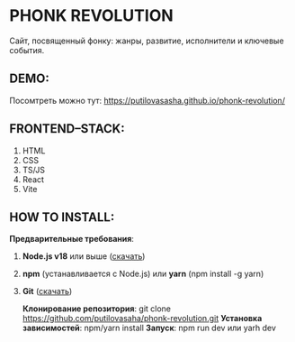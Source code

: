 # PHONK REVOLUTION

Сайт, посвященный фонку: жанры, развитие, исполнители и ключевые события.




## DEMO:

Посомтреть можно тут: https://putilovasasha.github.io/phonk-revolution/


## FRONTEND–STACK:
1. HTML 
2. CSS
3. TS/JS
4. React
5. Vite

## HOW TO INSTALL:
**Предварительные требования**:
1. **Node.js v18** или выше ([скачать](https://nodejs.org/en))
2. **npm** (устанавливается с Node.js) или **yarn** (npm install -g yarn)
3. **Git** ([скачать](https://git-scm.com/downloads))

   **Клонирование репозитория**: git clone https://github.com/putilovasaha/phonk-revolution.git
   **Установка зависимостей**: npm/yarn install
   **Запуск**: npm run dev или yarh dev
   
   
   

